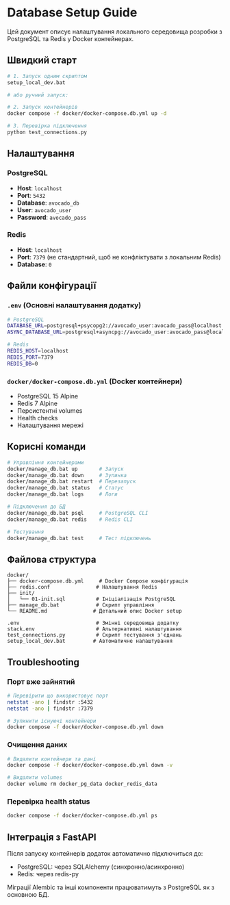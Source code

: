 # Database Setup Guide

Цей документ описує налаштування локального середовища розробки з PostgreSQL та Redis у Docker контейнерах.

## Швидкий старт

```bash
# 1. Запуск одним скриптом
setup_local_dev.bat

# або ручний запуск:

# 2. Запуск контейнерів
docker compose -f docker/docker-compose.db.yml up -d

# 3. Перевірка підключення
python test_connections.py
```

## Налаштування

### PostgreSQL
- **Host**: `localhost`
- **Port**: `5432`
- **Database**: `avocado_db`
- **User**: `avocado_user`
- **Password**: `avocado_pass`

### Redis
- **Host**: `localhost`
- **Port**: `7379` (не стандартний, щоб не конфліктувати з локальним Redis)
- **Database**: `0`

## Файли конфігурації

### `.env` (Основні налаштування додатку)
```bash
# PostgreSQL
DATABASE_URL=postgresql+psycopg2://avocado_user:avocado_pass@localhost:5432/avocado_db
ASYNC_DATABASE_URL=postgresql+asyncpg://avocado_user:avocado_pass@localhost:5432/avocado_db

# Redis
REDIS_HOST=localhost
REDIS_PORT=7379
REDIS_DB=0
```

### `docker/docker-compose.db.yml` (Docker контейнери)
- PostgreSQL 15 Alpine
- Redis 7 Alpine
- Персистентні volumes
- Health checks
- Налаштування мережі

## Корисні команди

```bash
# Управління контейнерами
docker/manage_db.bat up       # Запуск
docker/manage_db.bat down     # Зупинка
docker/manage_db.bat restart  # Перезапуск
docker/manage_db.bat status   # Статус
docker/manage_db.bat logs     # Логи

# Підключення до БД
docker/manage_db.bat psql     # PostgreSQL CLI
docker/manage_db.bat redis    # Redis CLI

# Тестування
docker/manage_db.bat test     # Тест підключень
```

## Файлова структура

```
docker/
├── docker-compose.db.yml     # Docker Compose конфігурація
├── redis.conf               # Налаштування Redis
├── init/
│   └── 01-init.sql          # Ініціалізація PostgreSQL
├── manage_db.bat            # Скрипт управління
└── README.md               # Детальний опис Docker setup

.env                         # Змінні середовища додатку
stack.env                    # Альтернативні налаштування
test_connections.py          # Скрипт тестування з'єднань
setup_local_dev.bat         # Автоматичне налаштування
```

## Troubleshooting

### Порт вже зайнятий
```bash
# Перевірити що використовує порт
netstat -ano | findstr :5432
netstat -ano | findstr :7379

# Зупинити існуючі контейнери
docker compose -f docker/docker-compose.db.yml down
```

### Очищення даних
```bash
# Видалити контейнери та дані
docker compose -f docker/docker-compose.db.yml down -v

# Видалити volumes
docker volume rm docker_pg_data docker_redis_data
```

### Перевірка health status
```bash
docker compose -f docker/docker-compose.db.yml ps
```

## Інтеграція з FastAPI

Після запуску контейнерів додаток автоматично підключиться до:
- PostgreSQL: через SQLAlchemy (синхронно/асинхронно)
- Redis: через redis-py

Міграції Alembic та інші компоненти працюватимуть з PostgreSQL як з основною БД.